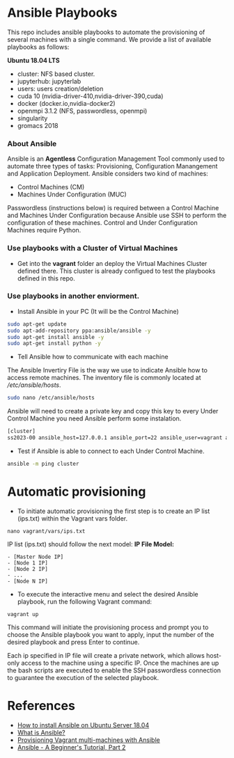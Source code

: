 # Ansible Playbooks

This repo includes ansible playbooks to automate the provisioning of several machines with a single command. We provide a list of available playbooks as follows:

**Ubuntu 18.04 LTS**
 - cluster: NFS based cluster.
 - jupyterhub: jupyterlab
 - users: users creation/deletion
 - cuda 10 (nvidia-driver-410,nvidia-driver-390,cuda)
 - docker (docker.io,nvidia-docker2)
 - openmpi 3.1.2 (NFS, passwordless, openmpi)
 - singularity 
 - gromacs 2018

### About Ansible

Ansible is an **Agentless** Configuration Management Tool commonly used to automate three types of tasks: Provisioning, Configuration Manangement and Application Deployment. Ansible considers two kind of machines:

- Control Machines (CM)
- Machines Under Configuration (MUC)

Passwordless (instructions below) is required between a Control Machine and Machines Under Configuration because Ansible use SSH to perform the configuration of these machines. Control and Under Configuration Machines require Python.

### Use playbooks with a Cluster of Virtual Machines

* Get into the **vagrant** folder an deploy the Virtual Machines Cluster defined there. This cluster is already configued to test the playbooks defined in this repo.

### Use playbooks in another enviorment.

* Install Ansible in your PC (It will be the Control Machine)

```sh
sudo apt-get update
sudo apt-add-repository ppa:ansible/ansible -y
sudo apt-get install ansible -y
sudo apt-get install python -y
```

* Tell Ansible how to communicate with each machine

The Ansible Invertiry File is the way we use to indicate Ansible how to access remote machines. The inventory file is commonly located at */etc/ansible/hosts*.

```sh
sudo nano /etc/ansible/hosts
```

Ansible will need to create a private key and copy this key to every Under Control Machine you need Ansible perform some instalation.

```sh
[cluster]
ss2023-00 ansible_host=127.0.0.1 ansible_port=22 ansible_user=vagrant ansible_ssh_private_key_file=/home/<username>/.ssh/private_key
```

* Test if Ansible is able to connect to each Under Control Machine.

```sh
ansible -m ping cluster
```


# Automatic provisioning
* To initiate automatic provisioning the first step is to create an IP list (ips.txt) within the Vagrant vars folder.

```
nano vagrant/vars/ips.txt 
```
IP list (ips.txt) should follow the next model:
**IP File Model:**
```
- [Master Node IP]
- [Node 1 IP]
- [Node 2 IP]
- ...
- [Node N IP]
```
* To execute the interactive menu and select the desired Ansible playbook, run the following Vagrant command:
```
vagrant up
```
This command will initiate the provisioning process and prompt you to choose the Ansible playbook you want to apply, input the number of the desired playbook and press Enter to continue.

Each ip specified in IP file will create a private network, which allows host-only access to the machine
using a specific IP.
Once the machines are up the bash scripts are executed to enable the SSH passwordless connection to guarantee the execution of the selected playbook.

# References

- [How to install Ansible on Ubuntu Server 18.04](https://www.techrepublic.com/article/how-to-install-ansible-on-ubuntu-server-18-04/)
- [What is Ansible?](https://cloudacademy.com/blog/what-is-ansible/)
- [Provisioning Vagrant multi-machines with Ansible](https://medium.com/@megawan/provisioning-vagrant-multi-machines-with-ansible-32e1809816c5)
- [Ansible - A Beginner's Tutorial, Part 2
](https://www.youtube.com/watch?v=pRZA9ymZXn0)




